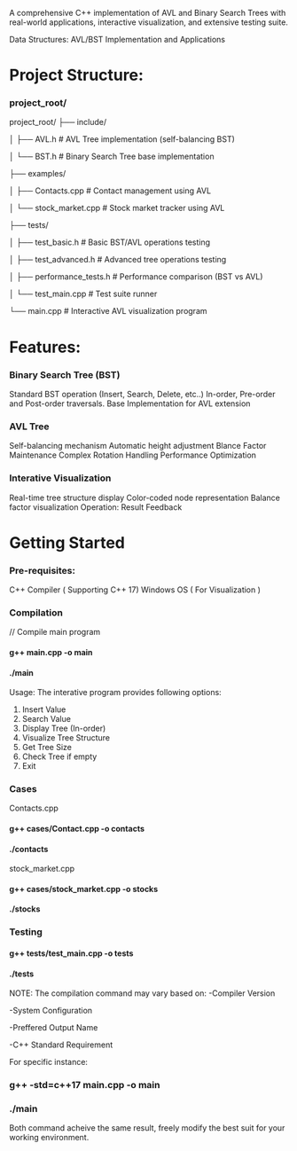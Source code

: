 
A comprehensive C++ implementation of AVL and Binary Search Trees with real-world applications, interactive visualization, and extensive testing suite.

Data Structures: AVL/BST Implementation and Applications
# Project Structure:
### project_root/

 project_root/
├── include/

│   ├── AVL.h         # AVL Tree implementation (self-balancing BST)

│   └── BST.h         # Binary Search Tree base implementation

├── examples/

│   ├── Contacts.cpp      # Contact management using AVL

│   └── stock_market.cpp  # Stock market tracker using AVL

├── tests/

│   ├── test_basic.h      # Basic BST/AVL operations testing

│   ├── test_advanced.h   # Advanced tree operations testing

│   ├── performance_tests.h # Performance comparison (BST vs AVL)

│   └── test_main.cpp     # Test suite runner

└── main.cpp          # Interactive AVL visualization program

# Features:  
### Binary Search Tree (BST)
Standard BST operation (Insert, Search, Delete, etc..)
In-order, Pre-order and Post-order traversals.
Base Implementation for AVL extension

### AVL Tree
Self-balancing mechanism
Automatic height adjustment
Blance Factor Maintenance
Complex Rotation Handling
Performance Optimization

### Interative Visualization
Real-time tree structure display
Color-coded node representation
Balance factor visualization
Operation: Result Feedback

# Getting Started

### Pre-requisites:
C++ Compiler ( Supporting C++ 17)
Windows OS ( For Visualization )

### Compilation
// Compile main program
#### g++ main.cpp -o main

#### ./main

Usage: The interative program provides following options:
1. Insert Value
2. Search Value
3. Display Tree (In-order)
4. Visualize Tree Structure
5. Get Tree Size
6. Check Tree if empty
7. Exit

### Cases
Contacts.cpp
#### g++ cases/Contact.cpp -o contacts

#### ./contacts

stock_market.cpp
#### g++ cases/stock_market.cpp -o stocks

#### ./stocks

### Testing
#### g++ tests/test_main.cpp -o tests

#### ./tests


NOTE: The compilation command may vary based on:
-Compiler Version

-System Configuration

-Preffered Output Name

-C++ Standard Requirement

For specific instance:
### g++ -std=c++17 main.cpp -o main
### ./main

Both command acheive the same result, freely modify the best suit for your working environment.



